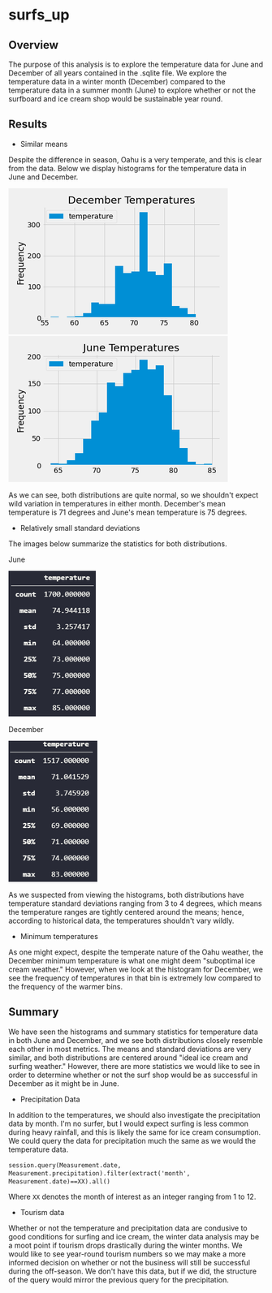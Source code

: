 # surfs_up

## Overview

The purpose of this analysis is to explore the temperature data for June and December of all years contained in the .sqlite file.  We explore the temperature data in a winter month (December) compared to the temperature data in a summer month (June) to explore whether or not the surfboard and ice cream shop would be sustainable year round.

## Results

- Similar means

Despite the difference in season, Oahu is a very temperate, and this is clear from the data.  Below we display histograms for the temperature data in June and December.

![](data/dectemps.png)
![](data/junetemps.png)

As we can see, both distributions are quite normal, so we shouldn't expect wild variation in temperatures in either month.  December's mean temperature is 71 degrees and June's mean temperature is 75 degrees.

- Relatively small standard deviations
  
The images below summarize the statistics for both distributions.

June

![](data/junestats.png)

December

![](data/decstats.png)

As we suspected from viewing the histograms, both distributions have temperature standard deviations ranging from 3 to 4 degrees, which means the temperature ranges are tightly centered around the means; hence, according to historical data, the temperatures shouldn't vary wildly.

- Minimum temperatures

As one might expect, despite the temperate nature of the Oahu weather, the December minimum temperature is what one might deem "suboptimal ice cream weather."  However, when we look at the histogram for December, we see the frequency of temperatures in that bin is extremely low compared to the frequency of the warmer bins.

## Summary

We have seen the histograms and summary statistics for temperature data in both June and December, and we see both distributions closely resemble each other in most metrics.  The means and standard deviations are very similar, and both distributions are centered around "ideal ice cream and surfing weather."  However, there are more statistics we would like to see in order to determine whether or not the surf shop would be as successful in December as it might be in June.

- Precipitation Data
  
In addition to the temperatures, we should also investigate the precipitation data by month.  I'm no surfer, but I would expect surfing is less common during heavy rainfall, and this is likely the same for ice cream consumption.  We could query the data for precipitation much the same as we would the temperature data.

```
session.query(Measurement.date, Measurement.precipitation).filter(extract('month', Measurement.date)==XX).all()
```

Where `XX` denotes the month of interest as an integer ranging from 1 to 12.

- Tourism data

Whether or not the temperature and precipitation data are condusive to good conditions for surfing and ice cream, the winter data analysis may be a moot point if tourism drops drastically during the winter months.  We would like to see year-round tourism numbers so we may make a more informed decision on whether or not the business will still be successful during the off-season.  We don't have this data, but if we did, the structure of the query would mirror the previous query for the precipitation.